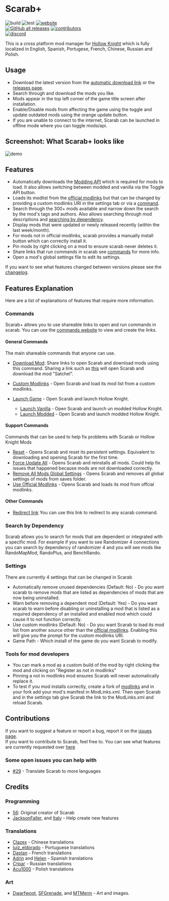 # Scarab+

![build](https://github.com/TheMulhima/Scarab/actions/workflows/build.yml/badge.svg)
![test](https://github.com/TheMulhima/Scarab/actions/workflows/test.yml/badge.svg)
[![website](https://img.shields.io/website?down_color=red&down_message=offline&up_color=32c854&up_message=online&url=https%3A%2F%2Fthemulhima.github.io%2FScarab)](https://themulhima.github.io/Scarab)  
[![GitHub all releases](https://img.shields.io/github/downloads/TheMulhima/Scarab/total)](https://github.com/TheMulhima/Scarab/releases)
[![contributors](https://img.shields.io/github/contributors/TheMulhima/Scarab)](https://github.com/TheMulhima/Scarab/graphs/contributors)  
[![discord](https://img.shields.io/discord/879125729936298015?label=discord)](https://discord.gg/VDsg3HmWuB)

This is a cross platform mod manager for [Hollow Knight](https://www.hollowknight.com) which is fully localized in English, Spanish, Portugese, French, Chinese, Russian and Polish.

## Usage

- Download the latest version from the [automatic download link](https://themulhima.github.io/Scarab?download) or the [releases page](https://github.com/TheMulhima/Scarab/releases/latest).
- Search through and download the mods you like.
- Mods appear in the top left corner of the game title screen after installation.
- Enable/Disable mods from affecting the game using the toggle and update outdated mods using the orange update button.
- If you are unable to connect to the internet, Scarab can be launched in offline mode where you can toggle mods/api.

## Screenshot: What Scarab+ looks like

![demo](https://github.com/TheMulhima/Scarab/blob/static-resources/Readme%20Assets/ModList.png?raw=true)

## Features

- Automatically downloads the [Modding API](https://github.com/hk-modding/api) which is required for mods to load. It also allows switching between modded and vanilla via the Toggle API button.
- Loads its modlist from the [official modlinks](https://github.com/hk-modding/modlinks) but that can be changed by providing a custom modlinks URI in the settings tab or via a [command](#commands).
- Search through the 300+ mods available and narrow down the search by the mod's tags and authors. Also allows searching through mod descriptions and [searching by dependency](#search-by-dependency).
- Display mods that were updated or newly released recently (within the last week/month).
- For mods not in official modlinks, scarab provides a manually install button which can correctly install  it.
- Pin mods by right clicking on a mod to ensure scarab never deletes it.
- Share links that run commands in scarab see [commands](#commands) for more info.
- Open a mod's global settings file to edit its settings.

If you want to see what features changed between versions please see the [changelog](https://github.com/TheMulhima/Scarab/blob/master/CHANGELOG.md).

## Features Explanation

Here are a list of explanations of features that require more information.

### Commands

Scarab+ allows you to use shareable links to open and run commands in scarab. You can use the [commands website](https://themulhima.github.io/Scarab/commands) to view and create the links.

#### General Commands

The main shareable commands that anyone can use.

- [Download Mod](https://themulhima.github.io/Scarab/commands/download): Share links to open Scarab and download mods using this command. Sharing a link such as [this](https://themulhima.github.io/Scarab/commands/download?mods=Satchel) will open Scarab and download the mod "Satchel".

- [Custom Modlinks](https://themulhima.github.io/Scarab/commands/customModLinks) - Open Scarab and load its mod list from a custom modlinks.

- [Launch Game](https://themulhima.github.io/Scarab/redirect?link=scarab://launch) - Open Scarab and launch Hollow Knight.
  - [Launch Vanilla](https://themulhima.github.io/Scarab/redirect?link=scarab://launch/vanilla) - Open Scarab and launch un modded Hollow Knight.
  - [Launch Modded](https://themulhima.github.io/Scarab/redirect?link=scarab://launch/modded) - Open Scarab and launch modded Hollow Knight.

#### Support Commands

Commands that can be used to help fix problems with Scarab or Hollow Knight Mods

- [Reset](https://themulhima.github.io/Scarab/commands/reset) - Opens Scarab and reset its persistent settings. Equivalent to downloading and opening Scarab for the first time.
- [Force Update All](https://themulhima.github.io/Scarab/commands/forceUpdateAll) - Opens Scarab and reinstalls all mods. Could help fix issues that happened because mods are not downloaded correctly.
- [Remove All Mods Global Settings](https://themulhima.github.io/Scarab/redirect?link=removeAllModsGlobalSettings) - Opens Scarab and removes all global settings of mods from saves folder.
- [Use Official Modlinks](https://themulhima.github.io/Scarab/redirect?link=scarab://useOfficialModLinks) - Opens Scarab and loads its mod from offcial modlinks.

#### Other Commands

- [Redirect link](https://themulhima.github.io/Scarab/redirect) You can use this link to redirect to any scarab command.

### Search by Dependency

Scarab allows you to search for mods that are dependent or integrated with a specific mod. For example if you want to see Randomizer 4 connections you can search by dependency of randomizer 4 and you will see mods like RandoMapMod, RandoPlus, and BenchRando.

### Settings

There are currently 4 settings that can be changed in Scarab

- Automatically remove unused dependencies (Default: No) - Do you want scarab to remove mods that are listed as dependencies of mods that are now being uninstalled.
- Warn before removing a dependent mod (Default: Yes) - Do you want scarab to warn before disabling or uninstalling a mod that is listed as a required dependency of an installed and enabled mod which could cause it to not function correctly.
- Use custom modlinks (Default: No) - Do you want Scarab to load its mod list from another source other than the [official modlinks](https://github.com/hk-modding/modlinks). Enabling this will give you the prompt for the custom modlinks URI.
- Game Path - Which install of the game do you want Scarab to modify.

### Tools for mod developers

- You can mark a mod as a custom build of the mod by right clicking the mod and clicking on "Register as not in modlinks"
- Pinning a not in modlinks mod ensures Scarab will never automatically replace it.
- To test if you mod installs correctly, create a fork of [modlinks](https://github.com/hk-modding/modlinks) and in your fork add your mod's manifest in ModLinks.xml. Then open Scarab and in the settings tab give Scarab the link to the ModLinks.xml and reload Scarab.

## Contributions

If you want to suggest a feature or report a bug, report it on the [issues page](https://github.com/TheMulhima/Scarab/issues/new/choose).  
If you want to contribute to Scarab, feel free to. You can see what features are currently requested over [here](https://github.com/TheMulhima/Scarab/labels/enhancement)

### Some open issues you can help with

- [#29](https://github.com/TheMulhima/Scarab/issues/29) - Translate Scarab to more languages

## Credits

### Programming

- [56](https://github.com/fifty-six): Original creator of Scarab
- [JacksonFaller](https://github.com/JacksonFaller), and [Italy](https://github.com/jngo102) - Help create new features

### Translations

- [Clazex](https://github.com/Clazex) - Chinese translations
- [luiz_eldorado](https://github.com/luizeldorado) - Portuguese translations
- [Dastan](https://github.com/Dastan21) - French translations
- [Adrin](https://twitter.com/Adrin63_?t=lbzYGgt-3Zybjb_S2xqt2A&s=09) and [Helen](https://ko-fi.com/helensb) - Spanish translations
- [Страг](https://discordapp.com/users/274945280775028736) - Russian translations
- [Acu1000](https://github.com/Acu1000) - Polish translations

### Art

- [Dwarfwoot]( https://patreon.com/DwarfWoot), [SFGrenade](https://github.com/SFGrenade), and [MTMerm](https://www.youtube.com/channel/UCf6Mnwo_9krAr6RGhuhrB-A) - Art and images.
